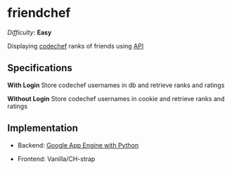 friendchef
=========

_Difficulty_: __Easy__

Displaying [codechef](http://www.codechef.com) ranks of friends using [API](http://www.codechefapi.pizzahackers.org)

## Specifications ##

**With Login**
Store codechef usernames in db and retrieve ranks and ratings

**Without Login**
Store codechef usernames in cookie and retrieve ranks and ratings

## Implementation ##

* Backend: [Google App Engine with Python](https://developers.google.com/appengine/docs/python/gettingstartedpython27/introduction)

* Frontend: Vanilla/CH-strap
